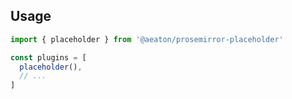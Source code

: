 ## Usage

```js
import { placeholder } from '@aeaton/prosemirror-placeholder'

const plugins = [
  placeholder(),
  // ...
]
```
